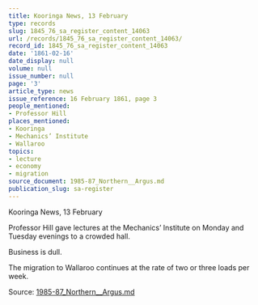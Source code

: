 ```yaml
---
title: Kooringa News, 13 February
type: records
slug: 1845_76_sa_register_content_14063
url: /records/1845_76_sa_register_content_14063/
record_id: 1845_76_sa_register_content_14063
date: '1861-02-16'
date_display: null
volume: null
issue_number: null
page: '3'
article_type: news
issue_reference: 16 February 1861, page 3
people_mentioned:
- Professor Hill
places_mentioned:
- Kooringa
- Mechanics’ Institute
- Wallaroo
topics:
- lecture
- economy
- migration
source_document: 1985-87_Northern__Argus.md
publication_slug: sa-register
---
```


Kooringa News, 13 February

Professor Hill gave lectures at the Mechanics’ Institute on Monday and Tuesday evenings to a crowded hall.

Business is dull.

The migration to Wallaroo continues at the rate of two or three loads per week.

Source: [1985-87_Northern__Argus.md](/downloads/markdown/1985-87_Northern__Argus.md)
